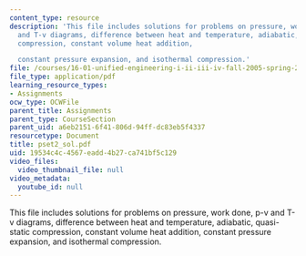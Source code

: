 ```yaml
---
content_type: resource
description: 'This file includes solutions for problems on pressure, work done, p-v
  and T-v diagrams, difference between heat and temperature, adiabatic, quasi-static
  compression, constant volume heat addition,

  constant pressure expansion, and isothermal compression.'
file: /courses/16-01-unified-engineering-i-ii-iii-iv-fall-2005-spring-2006/19534c4c4567eadd4b27ca741bf5c129_pset2_sol.pdf
file_type: application/pdf
learning_resource_types:
- Assignments
ocw_type: OCWFile
parent_title: Assignments
parent_type: CourseSection
parent_uid: a6eb2151-6f41-806d-94ff-dc83eb5f4337
resourcetype: Document
title: pset2_sol.pdf
uid: 19534c4c-4567-eadd-4b27-ca741bf5c129
video_files:
  video_thumbnail_file: null
video_metadata:
  youtube_id: null
---
```

This file includes solutions for problems on pressure, work done, p-v and T-v diagrams, difference between heat and temperature, adiabatic, quasi-static compression, constant volume heat addition,
constant pressure expansion, and isothermal compression.

